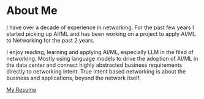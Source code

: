# About Me

I have over a decade of experience in networking. For the past few years I started picking up AI/ML and has been working on a project to apply AI/ML to Networking for the past 2 years.

I enjoy reading, learning and applying AI/ML, especially LLM in the filed of networking. Mostly using language models to drive the adoption of AI/ML in the data center and connect highly abstracted business requirements directly to networking intent. True intent based networking is about the business and applications, beyond the network itself.

[My Resume](files/Peter_Zhang_Resume.pdf)